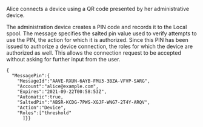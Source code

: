 
Alice connects a device using a QR code presented by her administrative device.

The administration device creates a PIN code and records it to the Local spool. The
message specifies the salted pin value used to verify attempts to use the PIN, the
action for which it is authorized. Since this PIN has been issued to authorize a device
connection, the roles for which the device are authorized as well. This allows the 
connection request to be accepted without asking for further input from the user.

~~~~
{
  "MessagePin":{
    "MessageId":"AAVE-RXUN-6AYB-FMU3-3BZA-VFVP-SARG",
    "Account":"alice@example.com",
    "Expires":"2021-09-22T00:58:53Z",
    "Automatic":true,
    "SaltedPin":"ABSR-KCDG-7PWS-XGJF-WNG7-2T4Y-ARQV",
    "Action":"Device",
    "Roles":["threshold"
      ]}}
~~~~

